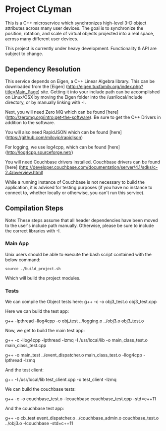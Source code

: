 # Project CLyman

This is a C++ microservice which synchronizes high-level 3-D object attributes across many user devices.  The goal is to synchronize the position, rotation, and scale of virtual objects projected into a real space, across many different user devices.

This project is currently under heavy development.  Functionality & API are subject to change.



## Dependency Resolution

This service depends on Eigen, a C++ Linear Algebra library.  This can be downloaded from the [Eigen] (http://eigen.tuxfamily.org/index.php?title=Main_Page) site.  Getting it into your include path can be accomplished on Linux/OSX by moving the Eigen folder into the /usr/local/include directory, or by manually linking with -I.

Next, you will need Zero MQ which can be found [here] (http://zeromq.org/intro:get-the-software). Be sure to get the C++ Drivers in addition to the software.

You will also need RapidJSON which can be found [here] (https://github.com/miloyip/rapidjson)

For logging, we use log4cpp, which can be found [here] (http://log4cpp.sourceforge.net/)

You will need Couchbase drivers installed.  Couchbase drivers can be found [here] (http://developer.couchbase.com/documentation/server/4.1/sdks/c-2.4/overview.html)

While a running instance of Couchbase is not necessary to build the application, it is advised for testing purposes (if you have no instance to connect to, whether locally or otherwise, you can't run this service).

## Compilation Steps

Note: These steps assume that all header dependencies have been moved to the user's include path manually.  Otherwise, please be sure to include the correct libraries with -I.

### Main App

Unix users should be able to execute the bash script contained with the below command:

`source ./build_project.sh`

Which will build the project modules.

### Tests

We can compile the Object tests here:
g++ -c -o obj3_test.o obj3_test.cpp

Here we can build the test app:

g++ -lpthread -llog4cpp -o obj_test ../logging.o ../obj3.o obj3_test.o

Now, we get to build the main test app:

g++ -c -llog4cpp -lpthread -lzmq -I /usr/local/lib -o main_class_test.o main_class_test.cpp

g++ -o main_test ../event_dispatcher.o main_class_test.o -llog4cpp -lpthread -lzmq

And the test client:

g++ -I /usr/local/lib test_client.cpp -o test_client -lzmq

We can build the couchbase tests:

g++ -c -o couchbase_test.o -lcouchbase couchbase_test.cpp -std=c++11

And the couchbase test app:

g++ -o cb_test event_dispatcher.o ../couchbase_admin.o couchbase_test.o ../obj3.o -lcouchbase -std=c++11
